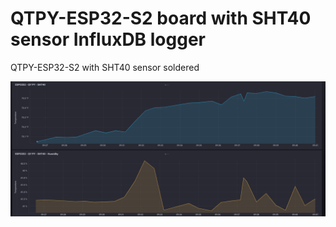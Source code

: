 # QTPY-ESP32-S2 board with SHT40 sensor InfluxDB logger
QTPY-ESP32-S2 with SHT40 sensor soldered 

![InfluxDB demo](https://github.com/cr0m/QTPY-ESP32-S2_SHT40/blob/main/influx.png)
